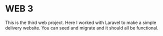 # WEB 3
This is the third web project. Here I worked with Laravel to make a simple delivery website. You can seed and migrate and it should all be functional. 
